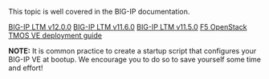This topic is well covered in the BIG-IP documentation.

[BIG-IP LTM v12.0.0](https://support.f5.com/kb/en-us/products/big-ip_ltm/versions.12-0-0.html)
[BIG-IP LTM v11.6.0](https://support.f5.com/kb/en-us/products/big-ip_ltm/versions.11-6-0.html) 
[BIG-IP LTM v11.5.0](https://support.f5.com/kb/en-us/products/big-ip_ltm/versions.11-5-0.html) 
[F5 OpenStack TMOS VE deployment guide](https://devcentral.f5.com/d/deploying-f5-virtual-editions-on-openstack)

**NOTE:** It is common practice to create a startup script that configures your BIG-IP VE at bootup. We encourage you to do so to save yourself some time and effort!



